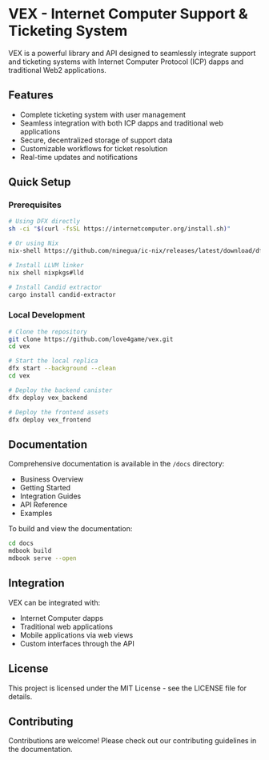 # VEX - Internet Computer Support & Ticketing System

VEX is a powerful library and API designed to seamlessly integrate support and ticketing systems with Internet Computer Protocol (ICP) dapps and traditional Web2 applications.

## Features

- Complete ticketing system with user management
- Seamless integration with both ICP dapps and traditional web applications
- Secure, decentralized storage of support data
- Customizable workflows for ticket resolution
- Real-time updates and notifications

## Quick Setup

### Prerequisites

```bash
# Using DFX directly
sh -ci "$(curl -fsSL https://internetcomputer.org/install.sh)"

# Or using Nix
nix-shell https://github.com/ninegua/ic-nix/releases/latest/download/dfx-env.tar.gz

# Install LLVM linker
nix shell nixpkgs#lld

# Install Candid extractor
cargo install candid-extractor
```

### Local Development

```bash
# Clone the repository
git clone https://github.com/love4game/vex.git
cd vex

# Start the local replica
dfx start --background --clean
cd vex

# Deploy the backend canister
dfx deploy vex_backend

# Deploy the frontend assets
dfx deploy vex_frontend
```

## Documentation

Comprehensive documentation is available in the `/docs` directory:

- Business Overview
- Getting Started
- Integration Guides
- API Reference
- Examples

To build and view the documentation:

```bash
cd docs
mdbook build
mdbook serve --open
```

## Integration

VEX can be integrated with:

- Internet Computer dapps
- Traditional web applications
- Mobile applications via web views
- Custom interfaces through the API

## License

This project is licensed under the MIT License - see the LICENSE file for details.

## Contributing

Contributions are welcome! Please check out our contributing guidelines in the documentation.
